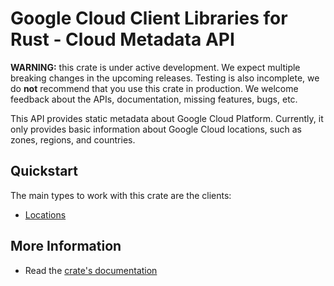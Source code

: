 # Google Cloud Client Libraries for Rust - Cloud Metadata API

<!-- Code generated by sidekick. DO NOT EDIT. -->

**WARNING:** this crate is under active development. We expect multiple breaking
changes in the upcoming releases. Testing is also incomplete, we do **not**
recommend that you use this crate in production. We welcome feedback about the
APIs, documentation, missing features, bugs, etc.

This API provides static metadata about Google Cloud Platform. Currently,
it only provides basic information about Google Cloud locations, such as
zones, regions, and countries.

## Quickstart

The main types to work with this crate are the clients:

- [Locations]

## More Information

- Read the [crate's documentation](https://docs.rs/google-cloud-location/latest/google-cloud-location)

[Locations]: https://docs.rs/google-cloud-location/latest/google_cloud_location/client/struct.Locations.html
